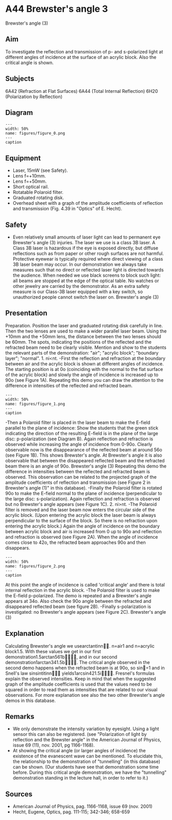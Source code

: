 # A44 Brewster's angle  3  
 Brewster's angle (3)   
  
## Aim   
 To investigate the reflection and transmission of p- and s-polarized light at different angles of incidence at the surface of an acrylic block. Also the critical angle is shown.    
  
## Subjects   
 6A42 (Refraction at Flat Surfaces) 6A44 (Total Internal Reflection) 6H20 (Polarization by Reflection)   
  
## Diagram   
    
```{figure} figures/figure_0.png  
---  
width: 50%  
name: figures/figure_0.png  
---  
caption  
``` 
    
  
## Equipment   
 
 *  Laser, 15mW (see Safety). 
 *  Lens f=+10mm. 
 *  Lens f=+50mm. 
 *  Short optical rail. 
 *  Rotatable Polaroid filter. 
 *  Graduated rotating disk. 
 *  Overhead sheet with a graph of the amplitude coefficients of reflection and transmission (Fig. 4.39 in "Optics" of E. Hecht).   
  
## Safety   
 
 *  Even relatively small amounts of laser light can lead to permanent eye Brewster's angle (3)  injuries. The laser we use is a class 3B laser. A Class 3B laser is hazardous if the eye is exposed directly, but diffuse reflections such as from paper or other rough surfaces are not harmful.  Protective eyewear is typically required where direct viewing of a class 3B laser beam may occur.  In our demonstration we always take measures such that no direct or reflected laser light is directed towards the audience. When needed we use black screens to block such light: all beams are stopped at the edge of the optical table. No watches or other jewelry are carried by the demonstrator. As an extra safety measure is our Class-3B laser equipped with a key switch, so unauthorized people cannot switch the laser on. Brewster's angle (3)
    
  
## Presentation   
 Preparation. Position the laser and graduated rotating disk carefully in line. Then the two lenses are used to make a wider parallel laser beam. Using the +10mm and the +50mm lens, the distance between the two lenses should be 60mm. The spots, indicating the positions of the reflected and the refracted beam need to be clearly visible. Mention and show to the students the relevant parts of the demonstration: "air"; "acrylic block"; "boundary layer"; "normal". 1. ni<nt. -First the reflection and refraction at the boundary between air and the acrylic block is shown at different angles of incidence. The starting position is at 0o (coinciding with the normal to the flat surface of the acrylic block) and slowly the angle of incidence is increased up to 90o (see Figure 1A). Repeating this demo you can draw the attention to the difference in intensities of the reflected and refracted beam.   
```{figure} figures/figure_1.png  
---  
width: 50%  
name: figures/figure_1.png  
---  
caption  
``` 
 -Then a Polaroid filter is placed in the laser beam to make the E-field parallel to the plane of incidence: Show the students that the green stick indicating the direction of the resulting E-field is in the plane of the large disc: p-polarization (see Diagram B). Again reflection and refraction is observed while increasing the angle of incidence from 0-90o. Clearly observable now is the disappearance of the reflected beam at around 56o (see Figure 1B). This shows Brewster's angle. At Brewster's angle it is also observable that between the disappeared reflected beam and the refracted beam there is an angle of 90o. Brewster's angle (3) Repeating this demo the difference in intensities between the reflected and refracted beam is observed. This observation can be related to the projected graph of the amplitude coefficients of reflection and transmission (see Figure 2 in Brewster's angle (1)" in this database). -Finally the Polaroid filter is rotated 90o to make the E-field normal to the plane of incidence (perpendicular to the large disc: s-polarization). Again reflection and refraction is observed but no Brewster's angle appears (see Figure 1C). 2. ni>nt. -The Polaroid filter is removed and the laser beam now enters the circular side of the acrylic block. (Upon entering the acrylic block the laser beam is always perpendicular to the surface of the block. So there is no refraction upon entering the acrylic block.) Again the angle of incidence on the boundary between acrylic block and air is increased from 0 up to 90o and reflection and refraction is observed (see Figure 2A). When the angle of incidence comes close to 42o, the refracted beam approaches 90o and then disappears.    
```{figure} figures/figure_2.png  
---  
width: 50%  
name: figures/figure_2.png  
---  
caption  
``` 
 At this point the angle of incidence is called 'critical angle' and there is total internal reflection in the acrylic block. -The Polaroid filter is used to make the E-field p-polarized. The demo is repeated and a Brewster's angle appears at 34o. Also check the 90o angle between the refracted and disappeared reflected beam (see figure 2B). -Finally s-polarization is investigated: no Brewster's angle appears (see Figure 2C).  Brewster's angle (3)    
  
## Explanation   
 Calculating Brewster's angle we usearctantinn. n=air1 and n=acrylic block1.5. With these values we get in our first demonstration1.5arctan561b, and in our second demonstration1arctan341.5b. The critical angle observed in the second demo happens when the refracted beam is at 90o, so sin=1 and in Snell's law sinsintitinn yields1arcsin421.5i. Fresnel's formulas explain the observed intensities. Keep in mind that when the suggested graph of the amplitude coefficients is used that the values need to be squared in order to read them as intensities that are related to our visual observations. For more explanation see also the two other Brewster's angle demos in this database.   
  
## Remarks   
 
 *  We only demonstrate the intensity variation by eyesight. Using a light sensor this can also be registered. (see "Polarization of light by reflection and the Brewster angle" in the American Journal of Physics, issue 69 (11), nov. 2001, pg 1166-1168). 
 *  At showing the critical angle (or larger angles of incidence) the existence of the evanescent wave can be mentioned. To elucidate this, the relationship to the demonstration of "tunnelling" (in this database) can be shown. (Our students have see that demonstration some time before. During this critical angle demonstration, we have the "tunnelling" demonstration standing in the lecture hall, in order to refer to it.)
   
  
## Sources   
 
 *  American Journal of Physics, pag. 1166-1168, issue 69 (nov. 2001) 
 *  Hecht, Eugene, Optics, pag. 111-115; 342-346; 658-659
  